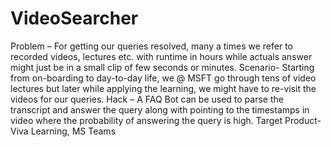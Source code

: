 # VideoSearcher
Problem – For getting our queries resolved, many a times we refer to recorded videos, lectures etc. with runtime in hours while actuals answer might just be in a small clip of few seconds or minutes.  Scenario- Starting from on-boarding to day-to-day life, we @ MSFT go through tens of video lectures but later while applying the learning, we might have to re-visit the videos for our queries.  Hack – A FAQ Bot can be used to parse the transcript and answer the query along with pointing to the timestamps in video where the probability of answering the query is high.  Target Product- Viva Learning, MS Teams
